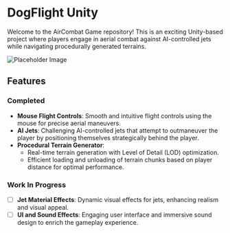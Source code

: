 # DogFlight Unity

Welcome to the AirCombat Game repository! This is an exciting Unity-based project where players engage in aerial combat against AI-controlled jets while navigating procedurally generated terrains.

![Placeholder Image](images/FlyTest1.gif)

## Features

### Completed
- **Mouse Flight Controls**: Smooth and intuitive flight controls using the mouse for precise aerial maneuvers.
- **AI Jets**: Challenging AI-controlled jets that attempt to outmaneuver the player by positioning themselves strategically behind the player.
- **Procedural Terrain Generator**:
  - Real-time terrain generation with Level of Detail (LOD) optimization.
  - Efficient loading and unloading of terrain chunks based on player distance for optimal performance.

### Work In Progress
- [ ] **Jet Material Effects**: Dynamic visual effects for jets, enhancing realism and visual appeal.
- [ ] **UI and Sound Effects**: Engaging user interface and immersive sound design to enrich the gameplay experience.
